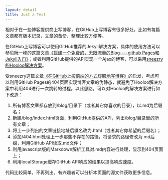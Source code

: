 ```yaml
---
layout: detail
title: Just a Test
---
```

相对于在一些博客提供商上写博客，在GitHub上写博客有很多好处，比如有每篇文章都有版本记录，文章的备份、整理比较方便等。

在GitHub上写博客可以使用GitHub推荐的Jekyll解决方案，具体的使用方法可以参见阮一峰的这篇文章[《搭建一个免费的，无限流量的Blog----github Pages和Jekyll入门》][1]；或者利用GitHub提供的API实现一个Ajax的博客，可以采用[sneezry的Hooloo解决方案][2]。

受sneezry这篇文章[《在GitHub上按前端的方式舒服地写博客》][3]的启发，考虑可以利用GitHub Pages的404页面实现博客文章的伪静态，就避免了Hooloo解决方案中利用404进行一次跳转的过程。以此思路，可以对Hooloo的解决方案进行如下改造：

1. 所有博客文章都存放到/blog/目录下（或者其它你喜欢的目录），以.md为后缀名；
2. 新建/blog/index.html页面，利用GitHub提供的API，列出/blog/目录里的所有文章；
3. 将上一步列出的文章链接地址后缀名改为.html（或者其它你希望的后缀名）；
4. 添加/404.html处理上一步那些不存在的路径，将请求的路径修改为.md后缀，利用GitHub API读取.md文件；
5. 利用javascript版的Markdown解析工具对.md内容进行处理，显示到404页面上；
6. 利用localStorage缓存GitHub API响应的结果以提高响应速度。

代码比较简单，不再列出。有兴趣者可以分析本页面的源文件获取更多信息。

[1]:http://www.ruanyifeng.com/blog/2012/08/blogging_with_jekyll.html
[2]:https://github.com/sneezry/Hooloo
[3]:http://szy.me/q3p

